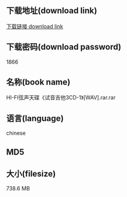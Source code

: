 ## 下载地址(download link)
[下载链接 download link](https://voluble-croquembouche-d321dc.netlify.app/?s=HI-FI%E5%BC%A6%E5%A3%B0%E5%A4%A9%E7%A2%9F%E3%80%8A%E8%AF%95%E9%9F%B3%E5%90%89%E4%BB%963CD-1%E3%80%8B%5BWAV%5D.rar)

## 下载密码(download password)
1866

## 名称(book name)
HI-FI弦声天碟《试音吉他3CD-1》[WAV].rar.rar

## 语言(language)
chinese

## MD5


## 大小(filesize)
738.6 MB
